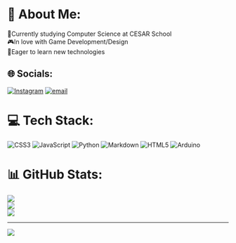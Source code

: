 # 💫 About Me:
📖Currently studying Computer Science at CESAR School<br>🎮In love with Game Development/Design<br>🔎Eager to learn new technologies


## 🌐 Socials:
[![Instagram](https://img.shields.io/badge/Instagram-%23E4405F.svg?logo=Instagram&logoColor=white)](https://instagram.com/@telmomeloc) [![email](https://img.shields.io/badge/Email-D14836?logo=gmail&logoColor=white)](mailto:telmomcalheiros@gmail.com) 

# 💻 Tech Stack:
![CSS3](https://img.shields.io/badge/css3-%231572B6.svg?style=for-the-badge&logo=css3&logoColor=white) ![JavaScript](https://img.shields.io/badge/javascript-%23323330.svg?style=for-the-badge&logo=javascript&logoColor=%23F7DF1E) ![Python](https://img.shields.io/badge/python-3670A0?style=for-the-badge&logo=python&logoColor=ffdd54) ![Markdown](https://img.shields.io/badge/markdown-%23000000.svg?style=for-the-badge&logo=markdown&logoColor=white) ![HTML5](https://img.shields.io/badge/html5-%23E34F26.svg?style=for-the-badge&logo=html5&logoColor=white) ![Arduino](https://img.shields.io/badge/-Arduino-00979D?style=for-the-badge&logo=Arduino&logoColor=white)
# 📊 GitHub Stats:
![](https://github-readme-stats.vercel.app/api?username=telmo-wq&theme=dark&hide_border=false&include_all_commits=true&count_private=true)<br/>
![](https://nirzak-streak-stats.vercel.app/?user=telmo-wq&theme=dark&hide_border=false)<br/>
![](https://github-readme-stats.vercel.app/api/top-langs/?username=telmo-wq&theme=dark&hide_border=false&include_all_commits=true&count_private=true&layout=compact)

---
[![](https://visitcount.itsvg.in/api?id=telmo-wq&icon=0&color=0)](https://visitcount.itsvg.in)

<!-- Proudly created with GPRM ( https://gprm.itsvg.in ) -->
